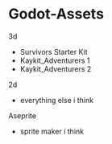 # Godot-Assets
3d
- Survivors Starter Kit
- Kaykit_Adventurers 1
- Kaykit_Adventurers 2

2d
- everything else i think

Aseprite
- sprite maker i think
